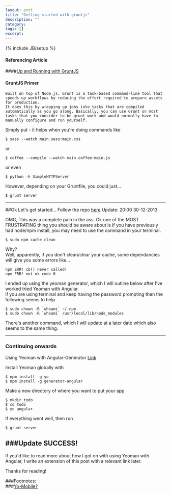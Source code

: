 ```yaml
---
layout: post
title: "Getting started with gruntjs"
description: ""
category: 
tags: []
excerpt: 
---
```

{% include JB/setup %}

#### Referencing Article

####[Up and Running with GruntJS](http://coding.smashingmagazine.com/2013/10/29/get-up-running-grunt/)  
  
  
  
#### GruntJS Primer
  
    Built on top of Node.js, Grunt is a task-based command-line tool that speeds up workflows by reducing the effort required to prepare assets for production.  
    It does this by wrapping up jobs into tasks that are compiled automatically as you go along. Basically, you can use Grunt on most tasks that you consider to be grunt work and would normally have to manually configure and run yourself.
  
Simply put - it helps when you're doing commands like  

``$ sass --watch main.sass:main.css``  

or  

``$ coffee --compile --watch main.coffee:main.js``
    
or even  

``$ python -h SimpleHTTPServer``
  
However, depending on your Gruntfile, you could just... 

``$ grunt server``

---

##Ok Let's get started... Follow the repo [here](https://github.com/denistsoi/port-js)
Update: 20:00 30-12-2013

OMG, This was a complete pain in the ass.
Ok one of the MOST FRUSTRATING thing you should be aware about is if you have previously had node/npm install, you may need to use the command in your terminal.  
    
``$ sudo npm cache clean``

Why?  
Well, apparently, if you don't clean/clear your cache, some dependancies will give you some errors like...  


``npm ERR! cb() never called!``  
``npm ERR! not ok code 0 ``
  

I ended up using the yeoman generator, which I will outline below after I've worked tried Yeoman with Angular.  
if you are using terminal and keep having the password prompting then the following seems to help  


``$ sudo chown -R `whoami` ~/.npm ``  
``$ sudo chown -R `whoami` /usr/local/lib/node_modules``


There's another command, which I will update at a later date which also seems to the same thing.  

---  

### Continuing onwards  

Using Yeoman with Angular-Generator [Link](http://www.youtube.com/watch?v=iUQ1fvdO9GY#t=113)  

Install Yeoman globally with  


``$ npm install -g yo``  
``$ npm install -g generator-angular``


Make a new directory of where you want to put your app  


``$ mkdir todo``  
``$ cd todo``  
``$ yo angular`` 


If everything went well, then run  

``$ grunt server``


###Update SUCCESS!  
---

If you'd like to read more about how I got on with using Yeoman with Angular, I write an extension of this post with a relevant link later.

Thanks for reading!

###Footnotes:  
###[Yo-Mobile?](https://github.com/yeoman/generator-mobile)
